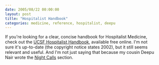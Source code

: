 ```yaml
---
date: 2005/08/22 00:00:00
layout: post
title: "Hospitalist Handbook"
categories: medicine, reference, hospitalist, deepu
---
```


If you're looking for a clear, concise handbook for Hospitalist Medicine, check out the [UCSF Hospitalist Handbook](http://medicine.ucsf.edu/education/resed/handbook/index.html), available free online. I'm not sure it's up-to-date (the copyright notice states 2002), but it still seems relevant and useful. And I'm not just saying that because my cousin Deepu Nair wrote the [Night Calls](http://medicine.ucsf.edu/education/resed/handbook/HospH2002_C1.htm) section.
